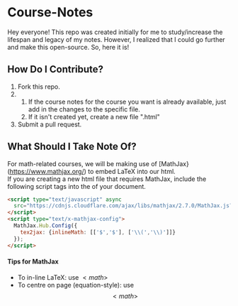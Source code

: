 # Course-Notes
Hey everyone!  This repo was created initially for me to study/increase the lifespan and legacy of my notes.  However, I realized that I could go further and make this open-source.  So, here it is!

## How Do I Contribute?
1. Fork this repo.
2. 
   1. If the course notes for the course you want is already available, just add in the changes to the specific file.
   2. If it isn't created yet, create a new file "<subject in lower-case><course-number>.html"
3. Submit a pull request.

## What Should I Take Note Of?
For math-related courses, we will be making use of [MathJax}(https://www.mathjax.org/) to embed LaTeX into our html.  
If you are creating a new html file that requires MathJax, include the following script tags into the <head> of your document.
```html
<script type="text/javascript" async
  src="https://cdnjs.cloudflare.com/ajax/libs/mathjax/2.7.0/MathJax.js?config=TeX-MML-AM_CHTML">
</script>
<script type="text/x-mathjax-config">
  MathJax.Hub.Config({
    tex2jax: {inlineMath: [['$','$'], ['\\(','\\)']]}
  });
</script>
```

#### Tips for MathJax
 - To in-line LaTeX: use $<math>$
 - To centre on page (equation-style): use $$<math>$$
